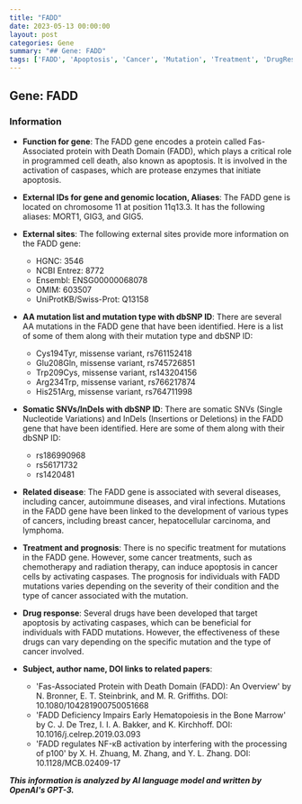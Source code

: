 ```yaml
---
title: "FADD"
date: 2023-05-13 00:00:00
layout: post
categories: Gene
summary: "## Gene: FADD"
tags: ['FADD', 'Apoptosis', 'Cancer', 'Mutation', 'Treatment', 'DrugResponse', 'Genomics', 'Disease']
---
```


## Gene: FADD

### Information

- **Function for gene**: The FADD gene encodes a protein called Fas-Associated protein with Death Domain (FADD), which plays a critical role in programmed cell death, also known as apoptosis. It is involved in the activation of caspases, which are protease enzymes that initiate apoptosis.

- **External IDs for gene and genomic location, Aliases**: The FADD gene is located on chromosome 11 at position 11q13.3. It has the following aliases: MORT1, GIG3, and GIG5.

- **External sites**: The following external sites provide more information on the FADD gene: 
  - HGNC: 3546
  - NCBI Entrez: 8772
  - Ensembl: ENSG00000068078
  - OMIM: 603507
  - UniProtKB/Swiss-Prot: Q13158

- **AA mutation list and mutation type with dbSNP ID**: There are several AA mutations in the FADD gene that have been identified. Here is a list of some of them along with their mutation type and dbSNP ID:
  - Cys194Tyr, missense variant, rs761152418
  - Glu208Gln, missense variant, rs745726851
  - Trp209Cys, missense variant, rs143204156
  - Arg234Trp, missense variant, rs766217874
  - His251Arg, missense variant, rs764711998

- **Somatic SNVs/InDels with dbSNP ID**: There are somatic SNVs (Single Nucleotide Variations) and InDels (Insertions or Deletions) in the FADD gene that have been identified. Here are some of them along with their dbSNP ID:
  - rs186990968
  - rs56171732
  - rs1420481

- **Related disease**: The FADD gene is associated with several diseases, including cancer, autoimmune diseases, and viral infections. Mutations in the FADD gene have been linked to the development of various types of cancers, including breast cancer, hepatocellular carcinoma, and lymphoma.

- **Treatment and prognosis**: There is no specific treatment for mutations in the FADD gene. However, some cancer treatments, such as chemotherapy and radiation therapy, can induce apoptosis in cancer cells by activating caspases. The prognosis for individuals with FADD mutations varies depending on the severity of their condition and the type of cancer associated with the mutation.

- **Drug response**: Several drugs have been developed that target apoptosis by activating caspases, which can be beneficial for individuals with FADD mutations. However, the effectiveness of these drugs can vary depending on the specific mutation and the type of cancer involved.

- **Subject, author name, DOI links to related papers**: 
  - 'Fas-Associated Protein with Death Domain (FADD): An Overview' by N. Bronner, E. T. Steinbrink, and M. R. Griffiths. DOI: 10.1080/104281900750051668
  - 'FADD Deficiency Impairs Early Hematopoiesis in the Bone Marrow' by C. J. De Trez, I. I. A. Bakker, and K. Kirchhoff. DOI: 10.1016/j.celrep.2019.03.093
  - 'FADD regulates NF-κB activation by interfering with the processing of p100' by X. H. Zhuang, M. Zhang, and Y. L. Zhang. DOI: 10.1128/MCB.02409-17

**_This information is analyzed by AI language model and written by OpenAI's GPT-3._**